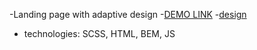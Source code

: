 -Landing page with adaptive design
-[DEMO LINK](https://sTorba24.github.io/layout_miami/)
-[design](https://www.figma.com/file/nHz8bflIwJaWP3P99vKTH5/miami_home_new?node-id=16033%3A3)
- technologies:  SCSS, HTML, BEM, JS
